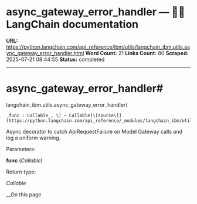 # async_gateway_error_handler — 🦜🔗 LangChain  documentation

**URL:** https://python.langchain.com/api_reference/ibm/utils/langchain_ibm.utils.async_gateway_error_handler.html
**Word Count:** 21
**Links Count:** 80
**Scraped:** 2025-07-21 08:44:55
**Status:** completed

---

# async\_gateway\_error\_handler\#

langchain\_ibm.utils.async\_gateway\_error\_handler\(

    _func : Callable_, \) → Callable[\[source\]](https://python.langchain.com/api_reference/_modules/langchain_ibm/utils.html#async_gateway_error_handler)\#     

Async decorator to catch ApiRequestFailure on Model Gateway calls and log a uniform warning.

Parameters:     

**func** \(_Callable_\)

Return type:     

_Callable_

__On this page